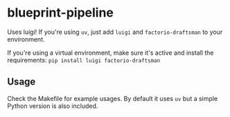# blueprint-pipeline

Uses luigi! If you're using `uv`, just add `luigi` and `factorio-draftsman` to your environment.

If you're using a virtual environment, make sure it's active and install the requirements:
`pip install luigi factorio-draftsman`

## Usage
Check the Makefile for example usages. By default it uses `uv` but a simple Python version is also included.
